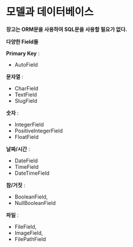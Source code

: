 # 모델과 데이터베이스

**장고는 ORM문을 사용하여 SQL문을 사용할 필요가 없다.**

**다양한 Field들**

 **Primary Key** :

*  AutoField

 **문자열** : 
 * CharField 
 * TextField 
 * SlugField

 **숫자** : 
 * IntegerField
 * PositiveIntegerField 
 * FloatField

 **날짜/시간** : 
 * DateField
 * TimeField
 * DateTimeField

 **참/거짓** :
 * BooleanField,
 * NullBooleanField

 **파일** : 
 * FileField,
 * ImageField,
 * FilePathField